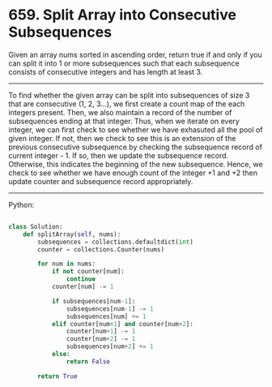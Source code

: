 # 659. Split Array into Consecutive Subsequences

Given an array nums sorted in ascending order, return true if and only if you
can split it into 1 or more subsequences such that each subsequence consists of
consecutive integers and has length at least 3.

---

To find whether the given array can be split into subsequences of size 3 that
are consecutive (1, 2, 3...), we first create a count map of the each integers
present. Then, we also maintain a record of the number of subsequences ending
at that integer. Thus, when we iterate on every integer, we can first check to
see whether we have exhasuted all the pool of given integer. If not, then we
check to see this is an extension of the previous consecutive subsequence by
checking the subsequence record of current integer - 1. If so, then we update
the subsequence record. Otherwise, this indicates the beginning of the new
subsequence. Hence, we check to see whether we have enough count of the integer
+1 and +2 then update counter and subsequence record appropriately.

---

Python:

```python

class Solution:
    def splitArray(self, nums):
        subsequences = collections.defaultdict(int)
        counter = collections.Counter(nums)

        for num in nums:
            if not counter[num]:
                continue
            counter[num] -= 1

            if subsequences[num-1]:
                subsequences[num-1] -= 1
                subsequences[num] += 1
            elif counter[num+1] and counter[num+2]:
                counter[num+1] -= 1
                counter[num+2] -= 1
                subsequences[num+2] += 1
            else:
                return False

        return True
```
